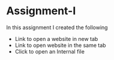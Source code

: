 # Assignment-I
In this assignment I created the following
- Link to open a website in new tab
- Link to open website in the same tab
- Click to open an Internal file
